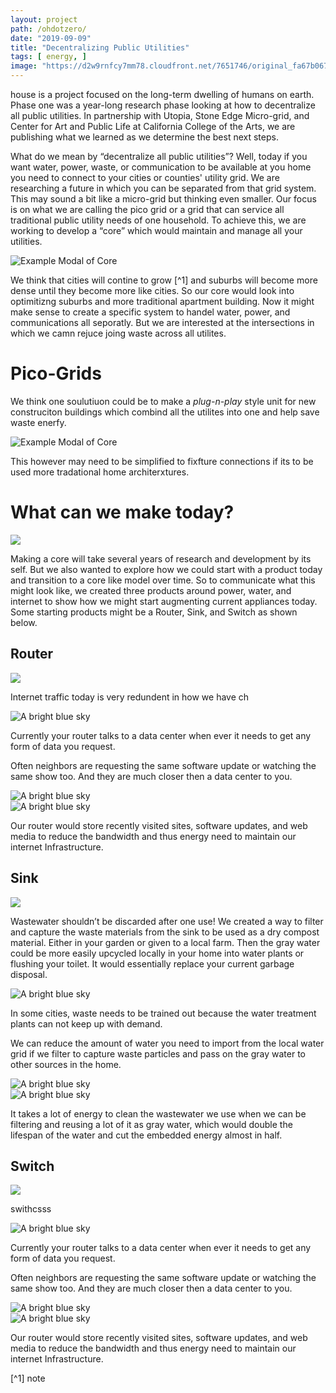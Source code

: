 ```yaml
---
layout: project
path: /ohdotzero/
date: "2019-09-09"
title: "Decentralizing Public Utilities"
tags: [ energy, ]
image: "https://d2w9rnfcy7mm78.cloudfront.net/7651746/original_fa67b0677adceacefeaa8e6a7da9be3f.png?1592012700?bc=0"
---
```



house is a project focused on the long-term dwelling of humans on earth. Phase one was a year-long research phase looking at how to decentralize all public utilities. In partnership with Utopia, Stone Edge Micro-grid, and Center for Art and Public Life at California College of the Arts, we are publishing what we learned as we determine the best next steps.

What do we mean by “decentralize all public utilities”? Well, today if you want water, power, waste, or communication to be available at you home you need to connect to your cities or counties' utility grid. We are researching a future in which you can be separated from that grid system. This may sound a bit like a micro-grid but thinking even smaller. Our focus is on what we are calling the pico grid or a grid that can service all traditional public utility needs of one household. To achieve this, we are working to develop a “core” which would maintain and manage all your utilities.

![Example Modal of Core](https://d2w9rnfcy7mm78.cloudfront.net/7661014/original_5c1f9b40f4bbedc9fa02267e075ba45b.png?1592106672?bc=0)

We think that cities will contine to grow [^1] and suburbs will become more dense until they become more like cities. So our core would look into optimitizng suburbs and more traditional apartment building. Now it might make sense to create a specific system to handel water, power, and communications all seporatly. But we are interested at the intersections in which we camn rejuce joing waste across all utilites.


# Pico-Grids
We think one soulutiuon could be to make a _plug-n-play_ style unit for new construciton buildings which combind all the utilites into one and help save waste enerfy.

![Example Modal of Core](https://d2w9rnfcy7mm78.cloudfront.net/7629879/original_031440438bd1eeb41a8c2a7b4326f3dd.png?1591885999?bc=0)

This however may need to be simplified to fixfture connections if its to be used more tradational home architerxtures.


# What can we make today?

![](https://d2w9rnfcy7mm78.cloudfront.net/7629880/original_b8eef11d0b331fc07a47942a615a73d7.png?1591885999?bc=0)


Making a core will take several years of research and development by its self. But we also wanted to explore how we could start with a product today and transition to a core like model over time. So to communicate what this might look like, we created three products around power, water, and internet to show how we might start augmenting current appliances today. Some starting products might be a Router, Sink, and Switch as shown below.



## Router

![](https://d2w9rnfcy7mm78.cloudfront.net/7629874/original_56dd66ef323d7981403cfdb99b769b93.png?1591885995?bc=0)

Internet traffic today is very redundent in how we have ch

<div class="dt  center pt0 pb5 pv5-m pv6-ns">
  <div class="db dtc-ns v-mid-ns">
    <img src="https://d2w9rnfcy7mm78.cloudfront.net/7629860/original_cadd8a178bee295560493a6d988af98a.png?1591885982?bc=0" alt="A bright blue sky" class="w-100 " />
  </div>
  <div class="db dtc-ns v-mid ph2 pr0-ns pl3-ns">
    <p class="lh-copy">
      Currently your router talks to a data center when ever it needs to get any form of data you request.
    </p>
  </div>
</div>

<div class="dt  center pt0 pb5 pv5-m pv6-ns">
<div class="db dtc-ns v-mid ph2 pr0-ns pr3-ns">
  <p class="lh-copy">
    Often neighbors are requesting the same software update or watching the same show too. And they are much closer then a data center to you.
  </p>
</div>
  <div class="db dtc-ns v-mid-ns">
    <img src="https://d2w9rnfcy7mm78.cloudfront.net/7629863/original_598b5f8dbf0eba73e56379d055d4984a.png?1591885984?bc=0" alt="A bright blue sky" class="w-100 " />
  </div>
</div>

<div class="dt  center pt0 pb5 pv5-m pv6-ns">
  <div class="db dtc-ns v-mid-ns">
    <img src="https://d2w9rnfcy7mm78.cloudfront.net/7660553/original_d795d88a620d519634e8a908bc5a7da3.png?1592101664?bc=0" alt="A bright blue sky" class="w-100 " />
  </div>
  <div class="db dtc-ns v-mid ph2 pr0-ns pl3-ns">
    <p class="lh-copy">
      Our router would store recently visited sites, software updates, and web media to reduce the bandwidth and thus energy need to maintain our internet Infrastructure.
    </p>
  </div>
</div>

## Sink

![](https://d2w9rnfcy7mm78.cloudfront.net/7629865/original_d3baef8c0fddd54385b2e8a59e8137ff.png?1591885985?bc=0)

Wastewater shouldn’t be discarded after one use! We created a way to filter and capture the waste materials from the sink to be used as a dry compost material. Either in your garden or given to a local farm. Then the gray water could be more easily upcycled locally in your home into water plants or flushing your toilet. It would essentially replace your current garbage disposal.

<div class="dt  center pt0 pb5 pv5-m pv6-ns">
  <div class="db dtc-ns v-mid-ns">
    <img src="https://d2w9rnfcy7mm78.cloudfront.net/7629861/original_e97ce8b52ec38259922ce395b7ff0018.png?1591885982?bc=0" alt="A bright blue sky" class="w-100 " />
  </div>
  <div class="db dtc-ns v-mid ph2 pr0-ns pl3-ns">
    <p class="lh-copy">
      In some cities, waste needs to be trained out because the water treatment plants can not keep up with demand.
    </p>
  </div>
</div>

<div class="dt  center pt0 pb5 pv5-m pv6-ns">
<div class="db dtc-ns v-mid ph2 pr0-ns pr3-ns">
  <p class="lh-copy">
    We can reduce the amount of water you need to import from the local water grid if we filter to capture waste particles and pass on the gray water to other sources in the home.
  </p>
</div>
  <div class="db dtc-ns v-mid-ns">
    <img src="https://d2w9rnfcy7mm78.cloudfront.net/7629859/original_61a74ea28b999a969d9ee51b7241134b.png?1591885981?bc=0" alt="A bright blue sky" class="w-100 " />
  </div>
</div>

<div class="dt  center pt0 pb5 pv5-m pv6-ns">
  <div class="db dtc-ns v-mid-ns">
    <img src="https://d2w9rnfcy7mm78.cloudfront.net/7629862/original_1e25da58a961c0926149ddcf325ceb40.png?1591885984?bc=0" alt="A bright blue sky" class="w-100 " />
  </div>
  <div class="db dtc-ns v-mid ph2 pr0-ns pl3-ns">
    <p class="lh-copy">
      It takes a lot of energy to clean the wastewater we use when we can be filtering and reusing a lot of it as gray water, which would double the lifespan of the water and cut the embedded energy almost in half.
    </p>
  </div>
</div>



## Switch

![](https://d2w9rnfcy7mm78.cloudfront.net/7629881/original_bb9db608f9881f2f736f9776168b1532.png?1591886001?bc=0)

swithcsss
<div class="dt  center pt0 pb5 pv5-m pv6-ns">
  <div class="db dtc-ns v-mid-ns">
    <img src="https://d2w9rnfcy7mm78.cloudfront.net/7629874/original_56dd66ef323d7981403cfdb99b769b93.png?1591885995?bc=0" alt="A bright blue sky" class="w-100 " />
  </div>
  <div class="db dtc-ns v-mid ph2 pr0-ns pl3-ns">
    <p class="lh-copy">
      Currently your router talks to a data center when ever it needs to get any form of data you request.
    </p>
  </div>
</div>

<div class="dt  center pt0 pb5 pv5-m pv6-ns">
<div class="db dtc-ns v-mid ph2 pr0-ns pr3-ns">
  <p class="lh-copy">
    Often neighbors are requesting the same software update or watching the same show too. And they are much closer then a data center to you.
  </p>
</div>
  <div class="db dtc-ns v-mid-ns">
    <img src="https://d2w9rnfcy7mm78.cloudfront.net/7629872/original_e46da1140dcf4f098cb718a43207006c.png?1591885995?bc=0" alt="A bright blue sky" class="w-100 " />
  </div>
</div>

<div class="dt  center pt0 pb5 pv5-m pv6-ns">
  <div class="db dtc-ns v-mid-ns">
    <img src="https://d2w9rnfcy7mm78.cloudfront.net/7629873/original_c763386e2bb23491287cae6b8a2227f8.png?1591885995?bc=0" alt="A bright blue sky" class="w-100 " />
  </div>
  <div class="db dtc-ns v-mid ph2 pr0-ns pl3-ns">
    <p class="lh-copy">
      Our router would store recently visited sites, software updates, and web media to reduce the bandwidth and thus energy need to maintain our internet Infrastructure.
    </p>
  </div>
</div>


[^1] note
